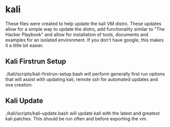 # kali
These files were created to help update the kali VM distro. These updates allow for a simple way to update the distro, add functionality similar to "The Hacker Playbook" and allow for installation of tools, documents and examples for an isolated environment. If you don't have google, this makes it a little bit easier. 

## Kali Firstrun Setup 
 ./kali/scripts/kali-firstrun-setup.bash will perform generally first run options that will assist with updating kali, remote ssh for automated updates and ova creation. 

## Kali Update
 ./kali/scripts/kali-update.bash will update kali with the latest and greatest kali patches. This should be run often and before exporting the vm. 


